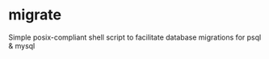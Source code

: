 # migrate
Simple posix-compliant shell script to facilitate database migrations for psql &amp; mysql
